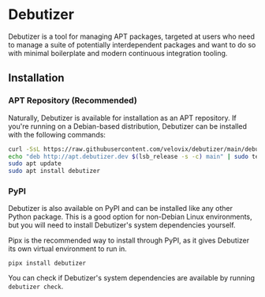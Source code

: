 # Debutizer

Debutizer is a tool for managing APT packages, targeted at users who need to
manage a suite of potentially interdependent packages and want to do so with
minimal boilerplate and modern continuous integration tooling.

## Installation

### APT Repository (Recommended)

Naturally, Debutizer is available for installation as an APT repository. If
you're running on a Debian-based distribution, Debutizer can be installed with
the following commands:

```bash
curl -SsL https://raw.githubusercontent.com/velovix/debutizer/main/debutizer.key | sudo apt-key add -
echo "deb http://apt.debutizer.dev $(lsb_release -s -c) main" | sudo tee /etc/apt/sources.list.d/debutizer.list
sudo apt update
sudo apt install debutizer
```

### PyPI

Debutizer is also available on PyPI and can be installed like any other Python
package. This is a good option for non-Debian Linux environments, but you will
need to install Debutizer's system dependencies yourself.

Pipx is the recommended way to install through PyPI, as it gives Debutizer its
own virtual environment to run in.

```
pipx install debutizer
```

You can check if Debutizer's system dependencies are available by running
`debutizer check`.

